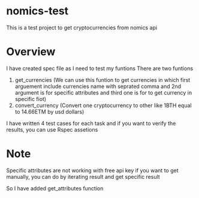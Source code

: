 # nomics-test
This is a test project to get cryptocurrencies from nomics api

# Overview
I have created spec file as I need to test my funtions
There are two funtions
  1. get_currencies (We can use this funtion to get currencies in which first arguement include currencies name with seprated comma and 2nd argument is for specific        attributes and third one is for to get currency in specific fiot)
  2. convert_currency (Convert one cryptocurrency to other like 1BTH equal to 14.66ETM by usd dollars)
 
 I have written 4 test cases for each task and if you want to verify the results, you can use Rspec assetions
 
 # Note
 Specific attributes are not working with free api key if you want to get manually, you can do by iterating result and get specific result
 
 So I have added get_attributes function
